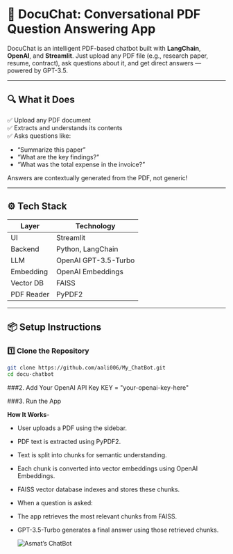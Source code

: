# 📄 DocuChat: Conversational PDF Question Answering App

DocuChat is an intelligent PDF-based chatbot built with **LangChain**, **OpenAI**, and **Streamlit**. Just upload any PDF file (e.g., research paper, resume, contract), ask questions about it, and get direct answers — powered by GPT-3.5.

---

## 🔍 What it Does

✅ Upload any PDF document  
✅ Extracts and understands its contents  
✅ Asks questions like:  
- “Summarize this paper”  
- “What are the key findings?”  
- “What was the total expense in the invoice?”  

Answers are contextually generated from the PDF, not generic!

---

## ⚙️ Tech Stack

| Layer       | Technology                     |
|------------|---------------------------------|
| UI         | Streamlit                       |
| Backend    | Python, LangChain               |
| LLM        | OpenAI GPT-3.5-Turbo            |
| Embedding  | OpenAI Embeddings               |
| Vector DB  | FAISS                           |
| PDF Reader | PyPDF2                          |

---

## 📦 Setup Instructions

### 1️⃣ Clone the Repository
```bash
git clone https://github.com/aali006/My_ChatBot.git
cd docu-chatbot
```

###2. Add Your OpenAI API Key
KEY = "your-openai-key-here"

###3. Run the App

**How It Works**-
- User uploads a PDF using the sidebar.

- PDF text is extracted using PyPDF2.

- Text is split into chunks for semantic understanding.

- Each chunk is converted into vector embeddings using OpenAI Embeddings.

- FAISS vector database indexes and stores these chunks.

- When a question is asked:

- The app retrieves the most relevant chunks from FAISS.

- GPT-3.5-Turbo generates a final answer using those retrieved chunks.

  ![Asmat’s ChatBot](https://github.com/user-attachments/assets/0c660bb3-7990-43ac-909b-f43f18a6f57d)



